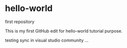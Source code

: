 # hello-world
first repository


This is my first GitHub edit for hello-world tutorial purpose.

testing sync in visual studio community ...   
